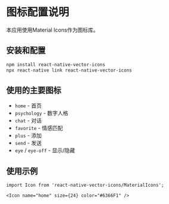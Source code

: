 # 图标配置说明

本应用使用Material Icons作为图标库。

## 安装和配置

```bash
npm install react-native-vector-icons
npx react-native link react-native-vector-icons
```

## 使用的主要图标

- `home` - 首页
- `psychology` - 数字人格  
- `chat` - 对话
- `favorite` - 情感匹配
- `plus` - 添加
- `send` - 发送
- `eye` / `eye-off` - 显示/隐藏

## 使用示例

```tsx
import Icon from 'react-native-vector-icons/MaterialIcons';

<Icon name="home" size={24} color="#6366F1" />
``` 